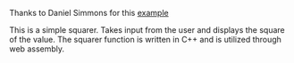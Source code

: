 Thanks to Daniel Simmons for this [example](https://www.freecodecamp.org/news/get-started-with-webassembly-using-only-14-lines-of-javascript-b37b6aaca1e4/)

This is a simple squarer. Takes input from the user and displays the square of the value. The squarer function is written in C++ and is utilized through web assembly.
